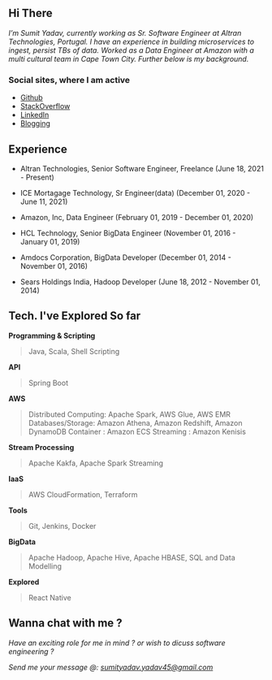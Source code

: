 ## Hi There

*I’m Sumit Yadav, currently working as Sr. Software Engineer at Altran Technologies, Portugal. I have an experience in building microservices to ingest, persist TBs of data. Worked as a Data Engineer at Amazon with a multi cultural team in Cape Town City. Further below is my background.*

### Social sites, where I am active

- [Github](https://github.com/sumitya/) 
- [StackOverflow](https://stackoverflow.com/users/3639306/sumitya)
- [LinkedIn](https://www.linkedin.com/in/sumitya/)
- [Blogging](https://atozlearner.com/)

## Experience

* Altran Technologies, Senior Software Engineer, Freelance (June 18, 2021 - Present)

* ICE Mortagage Technology, Sr Engineer(data) (December 01, 2020 - June 11, 2021)

* Amazon, Inc, Data Engineer (February 01, 2019 - December 01, 2020)

* HCL Technology, Senior BigData Engineer (November 01, 2016 - January 01, 2019)

* Amdocs Corporation, BigData Developer (December 01, 2014 - November 01, 2016)

* Sears Holdings India, Hadoop Developer (June 18, 2012 - November 01, 2014)

## Tech. I've Explored So far

**Programming & Scripting**
> Java, Scala, Shell Scripting

**API**
> Spring Boot

**AWS**
> Distributed Computing: Apache Spark, AWS Glue, AWS EMR
> Databases/Storage: Amazon Athena, Amazon Redshift, Amazon DynamoDB
> Container : Amazon ECS
> Streaming : Amazon Kenisis

**Stream Processing**
> Apache Kakfa, Apache Spark Streaming

**IaaS**
> AWS CloudFormation, Terraform

**Tools**
> Git, Jenkins, Docker

**BigData**
> Apache Hadoop,  Apache Hive, Apache HBASE, SQL and Data Modelling

**Explored**
> React Native

## Wanna chat with me ? 

*Have an exciting role for me in mind ? or wish to dicuss software engineering ?*

*Send me your message @: sumityadav.yadav45@gmail.com*
